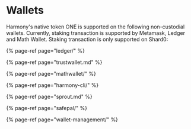 # Wallets

Harmony's native token ONE is supported on the following non-custodial wallets. Currently, staking transaction is supported by Metamask, Ledger and Math Wallet. Staking transaction is only supported on Shard0:

{% page-ref page="ledger/" %}

{% page-ref page="trustwallet.md" %}

{% page-ref page="mathwallet/" %}

{% page-ref page="harmony-cli/" %}

{% page-ref page="sprout.md" %}

{% page-ref page="safepal/" %}

{% page-ref page="wallet-management/" %}



